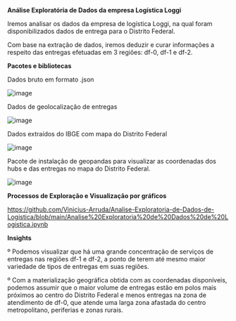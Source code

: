 **Análise Exploratória de Dados da empresa Logística Loggi** 

Iremos analisar os dados da empresa de logística Loggi, na qual foram disponibilizados dados de entrega para o Distrito Federal.

Com base na extração de dados, iremos deduzir e curar informações a respeito das entregas efetuadas em 3 regiões: df-0, df-1 e df-2.

**Pacotes e bibliotecas**

Dados bruto em formato .json

![image](https://user-images.githubusercontent.com/101800412/163032618-30a35f9f-4177-4f2c-83ed-b8a0988dbf08.png)

Dados de geolocalização de entregas

![image](https://user-images.githubusercontent.com/101800412/163032721-8176d1b8-e2e4-45c5-afa7-3ff145fed1c5.png)

Dados extraídos do IBGE com mapa do Distrito Federal

![image](https://user-images.githubusercontent.com/101800412/163032919-eed27184-066a-47cd-b570-860f9f8fd340.png)

Pacote de instalação de geopandas para visualizar as coordenadas dos hubs e das entregas no mapa do Distrito Federal.

![image](https://user-images.githubusercontent.com/101800412/163032995-3dcc0f21-004a-4453-8329-eff1ff63f6f9.png)

**Processos de Exploração e Visualização por gráficos**

https://github.com/Vinicius-Arruda/Analise-Exploratoria-de-Dados-de-Logistica/blob/main/Analise%20Exploratoria%20de%20Dados%20de%20Logistica.ipynb

**Insights**

º Podemos visualizar que há uma grande concentração de serviços de entregas nas regiões df-1 e df-2, a ponto de terem até mesmo maior variedade de tipos de entregas em suas regiões.

º Com a materialização geográfica obtida com as coordenadas disponíveis, podemos assumir que o maior volume de entregas estão em polos mais próximos ao centro do Distrito Federal e menos entregas na zona de atendimento de df-0, que atende uma larga zona afastada do centro metropolitano, periferias e zonas rurais.
